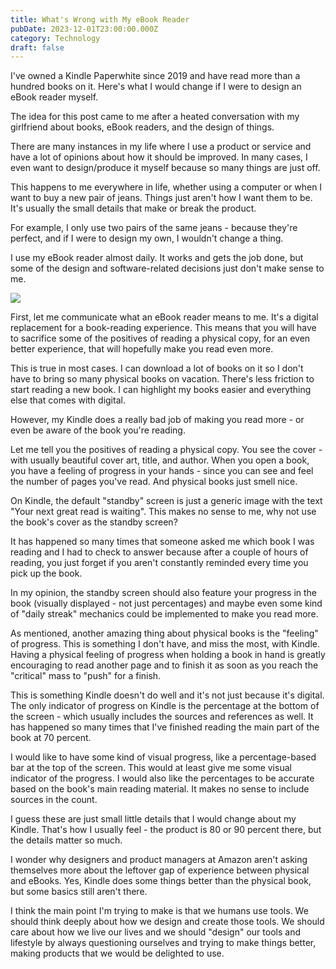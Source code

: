 ```yaml
---
title: What's Wrong with My eBook Reader
pubDate: 2023-12-01T23:00:00.000Z
category: Technology
draft: false
---
```


I've owned a Kindle Paperwhite since 2019 and have read more than a hundred books on it. Here's what I would change if I were to design an eBook reader myself.

The idea for this post came to me after a heated conversation with my girlfriend about books, eBook readers, and the design of things.

There are many instances in my life where I use a product or service and have a lot of opinions about how it should be improved. In many cases, I even want to design/produce it myself because so many things are just off.

This happens to me everywhere in life, whether using a computer or when I want to buy a new pair of jeans. Things just aren't how I want them to be. It's usually the small details that make or break the product.

For example, I only use two pairs of the same jeans - because they're perfect, and if I were to design my own, I wouldn't change a thing.

I use my eBook reader almost daily. It works and gets the job done, but some of the design and software-related decisions just don't make sense to me.

![](/media/IMG_5943-min.png)

First, let me communicate what an eBook reader means to me. It's a digital replacement for a book-reading experience. This means that you will have to sacrifice some of the positives of reading a physical copy, for an even better experience, that will hopefully make you read even more.

This is true in most cases. I can download a lot of books on it so I don't have to bring so many physical books on vacation. There's less friction to start reading a new book. I can highlight my books easier and everything else that comes with digital.

However, my Kindle does a really bad job of making you read more - or even be aware of the book you're reading.

Let me tell you the positives of reading a physical copy. You see the cover - with usually beautiful cover art, title, and author. When you open a book, you have a feeling of progress in your hands - since you can see and feel the number of pages you've read. And physical books just smell nice.

On Kindle, the default "standby" screen is just a generic image with the text "Your next great read is waiting". This makes no sense to me, why not use the book's cover as the standby screen?

It has happened so many times that someone asked me which book I was reading and I had to check to answer because after a couple of hours of reading, you just forget if you aren't constantly reminded every time you pick up the book.

In my opinion, the standby screen should also feature your progress in the book (visually displayed - not just percentages) and maybe even some kind of "daily streak" mechanics could be implemented to make you read more.

As mentioned, another amazing thing about physical books is the "feeling" of progress. This is something I don't have, and miss the most, with Kindle. Having a physical feeling of progress when holding a book in hand is greatly encouraging to read another page and to finish it as soon as you reach the "critical" mass to "push" for a finish.

This is something Kindle doesn't do well and it's not just because it's digital. The only indicator of progress on Kindle is the percentage at the bottom of the screen - which usually includes the sources and references as well. It has happened so many times that I've finished reading the main part of the book at 70 percent.

I would like to have some kind of visual progress, like a percentage-based bar at the top of the screen. This would at least give me some visual indicator of the progress. I would also like the percentages to be accurate based on the book's main reading material. It makes no sense to include sources in the count.

I guess these are just small little details that I would change about my Kindle. That's how I usually feel - the product is 80 or 90 percent there, but the details matter so much.

I wonder why designers and product managers at Amazon aren't asking themselves more about the leftover gap of experience between physical and eBooks. Yes, Kindle does some things better than the physical book, but some basics still aren't there.

I think the main point I'm trying to make is that we humans use tools. We should think deeply about how we design and create those tools. We should care about how we live our lives and we should "design" our tools and lifestyle by always questioning ourselves and trying to make things better, making products that we would be delighted to use.

